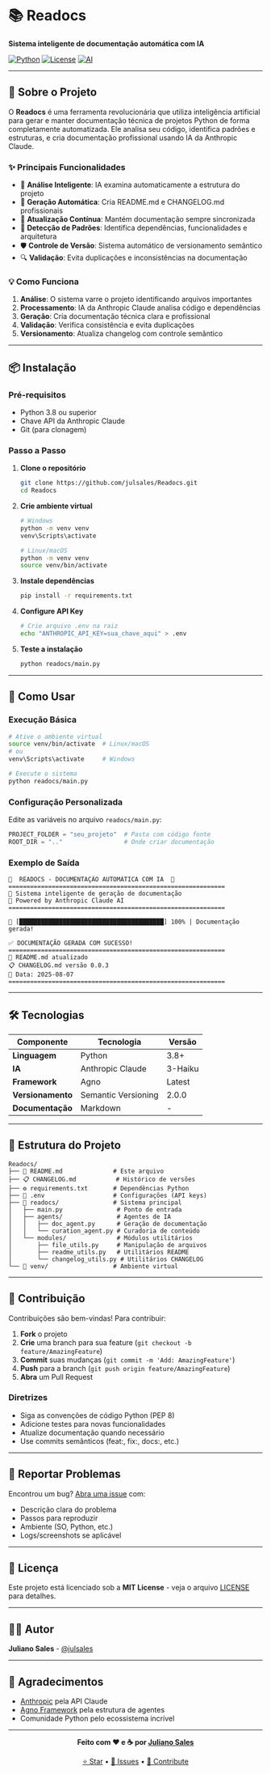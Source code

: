 # 📚 Readocs

**Sistema inteligente de documentação automática com IA**

[![Python](https://img.shields.io/badge/Python-3.8+-blue.svg)](https://python.org)
[![License](https://img.shields.io/badge/License-MIT-green.svg)](LICENSE)
[![AI](https://img.shields.io/badge/AI-Anthropic%20Claude-purple.svg)](https://anthropic.com)

---

## 🚀 Sobre o Projeto

O **Readocs** é uma ferramenta revolucionária que utiliza inteligência artificial para gerar e manter documentação técnica de projetos Python de forma completamente automatizada. Ele analisa seu código, identifica padrões e estruturas, e cria documentação profissional usando IA da Anthropic Claude.

### ✨ Principais Funcionalidades

- 🤖 **Análise Inteligente**: IA examina automaticamente a estrutura do projeto
- 📝 **Geração Automática**: Cria README.md e CHANGELOG.md profissionais
- 🔄 **Atualização Contínua**: Mantém documentação sempre sincronizada
- 🎯 **Detecção de Padrões**: Identifica dependências, funcionalidades e arquitetura
- 🛡️ **Controle de Versão**: Sistema automático de versionamento semântico
- 🔍 **Validação**: Evita duplicações e inconsistências na documentação

### 💡 Como Funciona

1. **Análise**: O sistema varre o projeto identificando arquivos importantes
2. **Processamento**: IA da Anthropic Claude analisa código e dependências  
3. **Geração**: Cria documentação técnica clara e profissional
4. **Validação**: Verifica consistência e evita duplicações
5. **Versionamento**: Atualiza changelog com controle semântico

---

## 📦 Instalação

### Pré-requisitos

- Python 3.8 ou superior
- Chave API da Anthropic Claude
- Git (para clonagem)

### Passo a Passo

1. **Clone o repositório**
   ```bash
   git clone https://github.com/julsales/Readocs.git
   cd Readocs
   ```

2. **Crie ambiente virtual**
   ```bash
   # Windows
   python -m venv venv
   venv\Scripts\activate

   # Linux/macOS  
   python -m venv venv
   source venv/bin/activate
   ```

3. **Instale dependências**
   ```bash
   pip install -r requirements.txt
   ```

4. **Configure API Key**
   ```bash
   # Crie arquivo .env na raiz
   echo "ANTHROPIC_API_KEY=sua_chave_aqui" > .env
   ```

5. **Teste a instalação**
   ```bash
   python readocs/main.py
   ```

---

## 🎯 Como Usar

### Execução Básica

```bash
# Ative o ambiente virtual
source venv/bin/activate  # Linux/macOS
# ou
venv\Scripts\activate     # Windows

# Execute o sistema
python readocs/main.py
```

### Configuração Personalizada

Edite as variáveis no arquivo `readocs/main.py`:

```python
PROJECT_FOLDER = "seu_projeto"  # Pasta com código fonte
ROOT_DIR = ".."                 # Onde criar documentação
```

### Exemplo de Saída

```
🚀  READOCS - DOCUMENTAÇÃO AUTOMÁTICA COM IA  🚀
============================================================
📝 Sistema inteligente de geração de documentação
🤖 Powered by Anthropic Claude AI
============================================================

🔄 [████████████████████████████████████████] 100% | Documentação gerada!

✅ DOCUMENTAÇÃO GERADA COM SUCESSO!
============================================================
📄 README.md atualizado
📋 CHANGELOG.md versão 0.0.3
📅 Data: 2025-08-07
============================================================
```

---

## 🛠️ Tecnologias

| Componente | Tecnologia | Versão |
|------------|------------|--------|
| **Linguagem** | Python | 3.8+ |
| **IA** | Anthropic Claude | 3-Haiku |
| **Framework** | Agno | Latest |
| **Versionamento** | Semantic Versioning | 2.0.0 |
| **Documentação** | Markdown | - |

---

## 📁 Estrutura do Projeto

```
Readocs/
├── 📄 README.md              # Este arquivo
├── 📋 CHANGELOG.md           # Histórico de versões
├── ⚙️ requirements.txt       # Dependências Python
├── 🔑 .env                   # Configurações (API keys)
├── 📁 readocs/               # Sistema principal
│   ├── main.py               # Ponto de entrada
│   ├── agents/               # Agentes de IA
│   │   ├── doc_agent.py      # Geração de documentação
│   │   └── curation_agent.py # Curadoria de conteúdo
│   └── modules/              # Módulos utilitários
│       ├── file_utils.py     # Manipulação de arquivos
│       ├── readme_utils.py   # Utilitários README
│       └── changelog_utils.py # Utilitários CHANGELOG
└── 📁 venv/                  # Ambiente virtual
```

---

## 🤝 Contribuição

Contribuições são bem-vindas! Para contribuir:

1. **Fork** o projeto
2. **Crie** uma branch para sua feature (`git checkout -b feature/AmazingFeature`)
3. **Commit** suas mudanças (`git commit -m 'Add: AmazingFeature'`)
4. **Push** para a branch (`git push origin feature/AmazingFeature`)
5. **Abra** um Pull Request

### Diretrizes

- Siga as convenções de código Python (PEP 8)
- Adicione testes para novas funcionalidades
- Atualize documentação quando necessário
- Use commits semânticos (feat:, fix:, docs:, etc.)

---

## 🐛 Reportar Problemas

Encontrou um bug? [Abra uma issue](https://github.com/julsales/Readocs/issues) com:

- Descrição clara do problema
- Passos para reproduzir
- Ambiente (SO, Python, etc.)
- Logs/screenshots se aplicável

---

## 📄 Licença

Este projeto está licenciado sob a **MIT License** - veja o arquivo [LICENSE](LICENSE) para detalhes.

---

## 👨‍💻 Autor

**Juliano Sales** - [@julsales](https://github.com/julsales)

---

## 🙏 Agradecimentos

- [Anthropic](https://anthropic.com) pela API Claude
- [Agno Framework](https://github.com/agno-team/agno) pela estrutura de agentes
- Comunidade Python pelo ecossistema incrível

---

<div align="center">

**Feito com ❤️ e ☕ por [Juliano Sales](https://github.com/julsales)**

[⭐ Star](https://github.com/julsales/Readocs) • [🐛 Issues](https://github.com/julsales/Readocs/issues) • [🤝 Contribute](https://github.com/julsales/Readocs/pulls)

</div>
